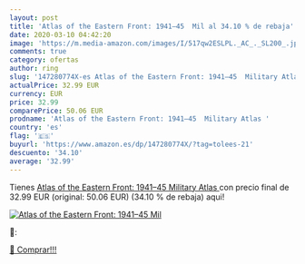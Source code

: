```yaml
---
layout: post
title: 'Atlas of the Eastern Front: 1941–45  Mil al 34.10 % de rebaja'
date: 2020-03-10 04:42:20
image: 'https://m.media-amazon.com/images/I/517qw2ESLPL._AC_._SL200_.jpg'
comments: true
category: ofertas
author: ring
slug: '147280774X-es Atlas of the Eastern Front: 1941–45  Military Atlas '
actualPrice: 32.99 EUR
currency: EUR
price: 32.99
comparePrice: 50.06 EUR
prodname: 'Atlas of the Eastern Front: 1941–45  Military Atlas '
country: 'es'
flag: '🇪🇸'
buyurl: 'https://www.amazon.es/dp/147280774X/?tag=tolees-21'
descuento: '34.10'
average: '32.99'
---
```


Tienes [Atlas of the Eastern Front: 1941–45  Military Atlas ](https://www.amazon.es/dp/147280774X/?tag=tolees-21) con precio final de  32.99 EUR (original: 50.06 EUR) (34.10 %  de rebaja) aqui!

[![Atlas of the Eastern Front: 1941–45  Mil](https://m.media-amazon.com/images/I/517qw2ESLPL._AC_._SL200_.jpg)](https://www.amazon.es/dp/147280774X/?tag=tolees-21)

🔎:


[🛒 Comprar!!!](https://www.amazon.es/dp/147280774X/?tag=tolees-21)
